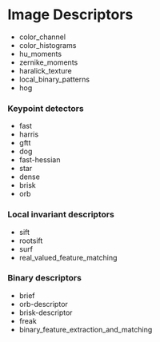 # Image Descriptors

- color_channel
- color_histograms
- hu_moments
- zernike_moments
- haralick_texture
- local_binary_patterns
- hog

### Keypoint detectors

- fast
- harris
- gftt
- dog
- fast-hessian
- star
- dense
- brisk
- orb

### Local invariant descriptors

- sift
- rootsift 
- surf
- real_valued_feature_matching

### Binary descriptors

- brief
- orb-descriptor
- brisk-descriptor
- freak
- binary_feature_extraction_and_matching
